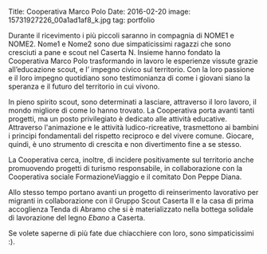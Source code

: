Title: Cooperativa Marco Polo
Date: 2016-02-20
image: 15731927226_00a1ad1af8_k.jpg
tag: portfolio

Durante il ricevimento i più piccoli saranno in compagnia di NOME1 e NOME2.
Nome1 e Nome2 sono due simpaticissimi ragazzi che sono cresciuti a pane e
scout nel Caserta N.  Insieme hanno fondato la Cooperativa Marco Polo
trasformando in lavoro le esperienze vissute grazie all’educazione scout, e l’
impegno civico sul territorio.  Con la loro passione e il loro impegno
quotidiano sono testimonianza di come i giovani siano la speranza e il futuro
del territorio in cui vivono.

In pieno spirito scout, sono determinati a lasciare, attraverso il loro lavoro,
il mondo migliore di come lo hanno trovato.  La Cooperativa porta avanti tanti
progetti, ma un posto privilegiato è dedicato alle attività educative.
Attraverso l'animazione e le attività ludico-ricreative, trasmettono ai bambini
i principi fondamentali del rispetto reciproco e del vivere comune.  Giocare,
quindi, è uno strumento di crescita e non divertimento fine a se stesso.

La Cooperativa cerca, inoltre, di incidere positivamente sul territorio anche
promuovendo progetti di turismo responsabile, in collaborazione con
la Cooperativa sociale FormazioneViaggio e il comitato Don Peppe Diana.

Allo stesso tempo portano avanti un progetto di reinserimento lavorativo per
migranti in collaborazione con il Gruppo Scout Caserta II e la casa di prima
accoglienza Tenda di Abramo che si è materializzato nella bottega solidale di
lavorazione del legno *Ebano* a Caserta.

Se volete saperne di più fate due chiacchiere con loro, sono simpaticissimi :).
